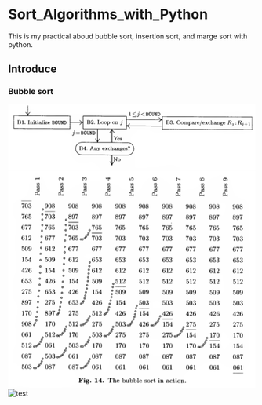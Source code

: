 # Sort_Algorithms_with_Python

This is my practical aboud bubble sort, insertion sort, and marge sort with python.

## Introduce

### Bubble sort
![bubblesort1](https://github.com/yutsunoki/Sort_Algorithms_with_Python/blob/main/img/bubblesort/Screenshot%202023-08-05%20204445.png)
![bubblesort2](https://github.com/yutsunoki/Sort_Algorithms_with_Python/blob/main/img/bubblesort/Screenshot%202023-08-05%20204320.png)
![test](https://github.com/yutsunoki/Sort_Algorithms_with_Python/blob/main/img/bubblesort/Test.gif)
